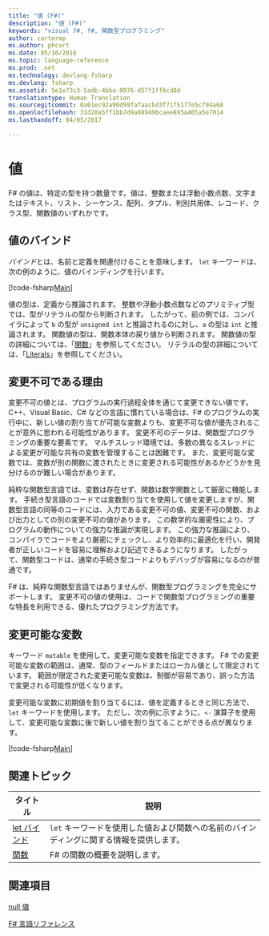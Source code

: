 ```yaml
---
title: "値 (F#)"
description: "値 (F#)"
keywords: "visual f#, f#, 関数型プログラミング"
author: cartermp
ms.author: phcart
ms.date: 05/16/2016
ms.topic: language-reference
ms.prod: .net
ms.technology: devlang-fsharp
ms.devlang: fsharp
ms.assetid: 5e1e73c3-5adb-4bba-9976-d57f1ff6cd8d
translationtype: Human Translation
ms.sourcegitcommit: 0a01ec92a90d99fafaacbd3f71f5177e5cf94a68
ms.openlocfilehash: 31d28a5ff1bb7d9a88949bcaee895a405a5e7014
ms.lasthandoff: 04/05/2017

---
```


# <a name="values"></a>値

F# の値は、特定の型を持つ数量です。値は、整数または浮動小数点数、文字またはテキスト、リスト、シーケンス、配列、タプル、判別共用体、レコード、クラス型、関数値のいずれかです。


## <a name="binding-a-value"></a>値のバインド
*バインド*とは、名前と定義を関連付けることを意味します。 `let` キーワードは、次の例のように、値のバインディングを行います。

[!code-fsharp[Main](../../../../samples/snippets/fsharp/lang-ref-1/snippet601.fs)]

値の型は、定義から推論されます。 整数や浮動小数点数などのプリミティブ型では、型がリテラルの型から判断されます。 したがって、前の例では、コンパイラによって `b` の型が `unsigned int` と推論されるのに対し、`a` の型は `int` と推論されます。 関数値の型は、関数本体の戻り値から判断されます。 関数値の型の詳細については、「[関数](../functions/index.md)」を参照してください。 リテラルの型の詳細については、「[Literals](../literals.md)」を参照してください。


## <a name="why-immutable"></a>変更不可である理由
変更不可の値とは、プログラムの実行過程全体を通じて変更できない値です。 C++、Visual Basic、C# などの言語に慣れている場合は、F# のプログラムの実行中に、新しい値の割り当てが可能な変数よりも、変更不可な値が優先されることが意外に思われる可能性があります。 変更不可のデータは、関数型プログラミングの重要な要素です。 マルチスレッド環境では、多数の異なるスレッドによる変更が可能な共有の変数を管理することは困難です。 また、変更可能な変数では、変数が別の関数に渡されたときに変更される可能性があるかどうかを見分けるのが難しい場合があります。

純粋な関数型言語では、変数は存在せず、関数は数学関数として厳密に機能します。 手続き型言語のコードでは変数割り当てを使用して値を変更しますが、関数型言語の同等のコードには、入力である変更不可の値、変更不可の関数、および出力としての別の変更不可の値があります。 この数学的な厳密性により、プログラムの動作についての強力な推論が実現します。 この強力な推論により、コンパイラでコードをより厳密にチェックし、より効率的に最適化を行い、開発者が正しいコードを容易に理解および記述できるようになります。 したがって、関数型コードは、通常の手続き型コードよりもデバッグが容易になるのが普通です。

F# は、純粋な関数型言語ではありませんが、関数型プログラミングを完全にサポートします。 変更不可の値の使用は、コードで関数型プログラミングの重要な特長を利用できる、優れたプログラミング方法です。


## <a name="mutable-variables"></a>変更可能な変数
キーワード `mutable` を使用して、変更可能な変数を指定できます。 F# での変更可能な変数の範囲は、通常、型のフィールドまたはローカル値として限定されています。 範囲が限定された変更可能な変数は、制御が容易であり、誤った方法で変更される可能性が低くなります。

変更可能な変数に初期値を割り当てるには、値を定義するときと同じ方法で、`let` キーワードを使用します。 ただし、次の例に示すように、`<-` 演算子を使用して、変更可能な変数に後で新しい値を割り当てることができる点が異なります。

[!code-fsharp[Main](../../../../samples/snippets/fsharp/lang-ref-1/snippet602.fs)]
    
## <a name="related-topics"></a>関連トピック


|タイトル|説明|
|-----|-----------|
|[let バインド](../functions/let-bindings.md)|`let` キーワードを使用した値および関数への名前のバインディングに関する情報を提供します。|
|[関数](../functions/index.md)|F# の関数の概要を説明します。|

## <a name="see-also"></a>関連項目
[null 値](null-Values.md)

[F# 言語リファレンス](../index.md)

